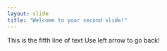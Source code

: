 ```yaml
---
layout: slide
title: "Welcome to your second slide!"
---
```

This is the fifth line of text
Use left arrow to go back!
